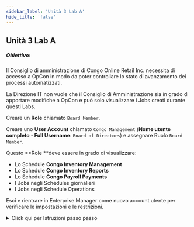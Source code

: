 ```yaml
---
sidebar_label: 'Unità 3 Lab A'
hide_title: 'false'
---
```


## Unità 3 Lab A

##### Obiettivo:

Il Consiglio di amministrazione di Congo Online Retail Inc. necessita di accesso a OpCon in modo da poter controllare lo stato di avanzamento dei processi automatizzati.

La Direzione IT non vuole che il Consiglio di Amministrazione sia in grado di apportare modifiche a OpCon e può solo visualizzare i Jobs creati durante questi Labs.

Creare un **Role** chiamato ```Board Member```.

Creare uno **User Account** chiamato ```Congo Management``` (**Nome utente completo - Full Username**: ```Board of Directors```) e assegnare Ruolo ```Board Member```.

Questo **Role **deve essere in grado di visualizzare:

* Lo Schedule **Congo Inventory Management**
* Lo Schedule **Congo Inventory Reports**
* Lo Schedule **Congo Payroll Payments**
* I Jobs negli Schedules giornalieri
* I Jobs negli Schedule Operations

Esci e rientrare in Enterprise Manager come nuovo account utente per verificare le impostazioni e le restrizioni.

<!--
<div>
<video width="320" height="240" controls>
  <source src="videobasic/U3LabA.mp4" type="video/mp4"></source>
Your browser does not support the video tag.
</video>
</div>
-->

<details>

<summary>Click qui per Istruzioni passo passo</summary>

**Istruzioni per il Laboratorio**:  

* Creare un Role chiamato Board Member
* Concedere le autorizzazioni per visualizzare le seguenti Schedules:
    * Congo Inventory Management
    * Congo Inventory Reports
    * Congo Payroll Payments
* Creare uno **User Account** chiamato ```Congo Management```
* Fornire uno username completo **Full Username** come ```Board of Directors```
* Cambiare la **password** a ```opconxps```
* Assegnare al ruolo ```Board Member``` lo User Account ```Congo Management```
* Il Ruolo ```Board Member``` dovrebbe essere in grado di visualizzare i lavori nelle Schedulazioni giornaliere
* Il Ruolo ```Board Member``` dovrebbe essere in grado di visualizzare i lavori nelle Operazioni di Schedulazione
* Logout dall'Enterprise Manager
* Dal menù in alto a sinistra scegliere **Enterprise Manager > Logout**
* Login con il nuovo **User account** e **password**
* Verificare la correttezza dei permessi assegnati
* I Job sono visibili nelle **Viste Operations**
* Non deve risultare possibile cambiaerd i Job
* Effettuare Logout e nuovamente login lasciando vuote **username** e **password**

</details>